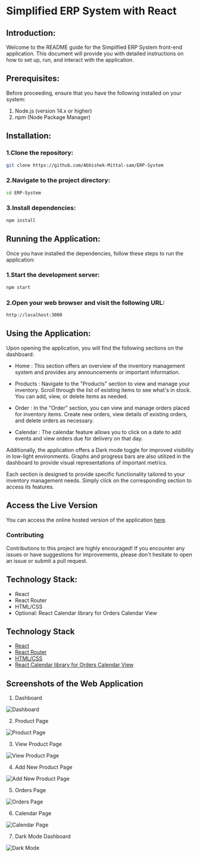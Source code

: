 # Simplified ERP System with React

## Introduction:
Welcome to the README guide for the Simplified ERP System front-end application. This document will provide you with detailed instructions on how to set up, run, and interact with the application.

## Prerequisites:
Before proceeding, ensure that you have the following installed on your system:

1. Node.js (version 14.x or higher)
2. npm (Node Package Manager)

## Installation:

### 1.Clone the repository:
```bash
git clone https://github.com/Abhishek-Mittal-sam/ERP-System
```
### 2.Navigate to the project directory:
```bash
cd ERP-System
```
### 3.Install dependencies:
```bash
npm install
```

## Running the Application:
Once you have installed the dependencies, follow these steps to run the application:
### 1.Start the development server:
```bash
npm start
```
### 2.Open your web browser and visit the following URL:
```bash
http://localhost:3000
```

## Using the Application:

Upon opening the application, you will find the following sections on the dashboard:

- Home :
This section offers an overview of the inventory management system and provides any announcements or important information.

- Products :
Navigate to the "Products" section to view and manage your inventory. Scroll through the list of existing items to see what's in stock. You can add, view, or delete items as needed.

- Order :
In the "Order" section, you can view and manage orders placed for inventory items. Create new orders, view details of existing orders, and delete orders as necessary.

- Calendar :
The calendar feature allows you to click on a date to add events and view orders due for delivery on that day.

Additionally, the application offers a Dark mode toggle for improved visibility in low-light environments. Graphs and progress bars are also utilized in the dashboard to provide visual representations of important metrics.

Each section is designed to provide specific functionality tailored to your inventory management needs. Simply click on the corresponding section to access its features.

## Access the Live Version
You can access the online hosted version of the application [here](https://erpsystem-entnt.netlify.app/).

### Contributing
Contributions to this project are highly encouraged! If you encounter any issues or have suggestions for improvements, please don't hesitate to open an issue or submit a pull request.

## Technology Stack:

- React
- React Router
- HTML/CSS
- Optional: React Calendar library for Orders Calendar View

## Technology Stack

- [React](https://reactjs.org/docs/getting-started.html)
- [React Router](https://reactrouter.com/en/6.22.3/start/tutorial)
- [HTML/CSS](https://developer.mozilla.org/en-US/docs/Web/HTML)
- [React Calendar library for Orders Calendar View](https://www.npmjs.com/package/react-calendar)


## Screenshots of the Web Application
1. Dashboard

![Dashboard](public/assets/dashboard.png)

2. Product Page
   
![Product Page](public/assets/product.png)

3. View Product Page
   
![View Product Page](public/assets/ViewProducts.png)

4. Add New Product Page
   
![Add New Product Page](public/assets/addnewproduct.png)

5. Orders Page
    
![Orders Page](public/assets/orders.png)

6. Calendar Page
    
![Calendar Page](public/assets/calendar.png)

7. Dark Mode Dashboard
    
![Dark Mode](public/assets/DarkMode.png)


